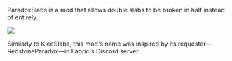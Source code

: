 ParadoxSlabs is a mod that allows double slabs to be broken in half instead of entirely.

![](https://files.auoeke.net/mod/paradox-slabs/demonstration)

Similarly to KleeSlabs, this mod's name was inspired by its requester—RedstoneParadox—in Fabric's Discord server.
